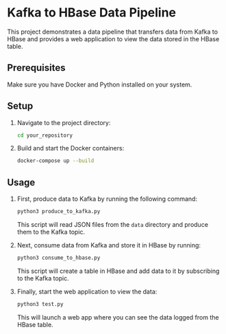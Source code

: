 # Kafka to HBase Data Pipeline

This project demonstrates a data pipeline that transfers data from Kafka to HBase and provides a web application to view the data stored in the HBase table.

## Prerequisites

Make sure you have Docker and Python installed on your system.

## Setup

1. Navigate to the project directory:

    ```bash
    cd your_repository
    ```

2. Build and start the Docker containers:

    ```bash
    docker-compose up --build
    ```

## Usage

1. First, produce data to Kafka by running the following command:

    ```bash
    python3 produce_to_kafka.py
    ```

    This script will read JSON files from the `data` directory and produce them to the Kafka topic.

2. Next, consume data from Kafka and store it in HBase by running:

    ```bash
    python3 consume_to_hbase.py
    ```

    This script will create a table in HBase and add data to it by subscribing to the Kafka topic.

3. Finally, start the web application to view the data:

    ```bash
    python3 test.py
    ```

    This will launch a web app where you can see the data logged from the HBase table.

